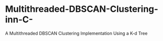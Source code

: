# Multithreaded-DBSCAN-Clustering-inn-C-
A Multithreaded DBSCAN Clustering Implementation Using a K-d Tree
